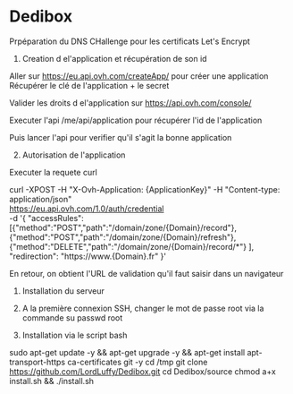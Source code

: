# Dedibox




Prpéparation du DNS CHallenge pour les certificats Let's Encrypt

1. Creation d el'application et récupération de son id

Aller sur https://eu.api.ovh.com/createApp/ pour créer une application
Récupérer le clé de l'application + le secret

Valider les droits d el'application sur https://api.ovh.com/console/

Executer l'api /me/api/application pour récupérer l'id de l'application

Puis lancer l'api pour verifier qu'il s'agit la bonne application

2. Autorisation de l'application

Executer la requete curl

curl -XPOST -H "X-Ovh-Application: {ApplicationKey}" -H "Content-type: application/json" \
https://eu.api.ovh.com/1.0/auth/credential \
-d '{ "accessRules":[{"method":"POST","path":"/domain/zone/{Domain}/record"}, \
{"method":"POST","path":"/domain/zone/{Domain}/refresh"}, \
{"method":"DELETE","path":"/domain/zone/{Domain}/record/*"} ], \
"redirection": "https://www.{Domain}.fr" }'

En retour, on obtient l'URL de validation qu'il faut saisir dans un navigateur


1. Installation du serveur

2. A la première connexion SSH, changer le mot de passe root via la commande su passwd root

3. Installation via le script bash
 
sudo apt-get update -y && apt-get upgrade -y && apt-get install apt-transport-https ca-certificates git -y
cd /tmp
git clone https://github.com/LordLuffy/Dedibox.git
cd Dedibox/source
chmod a+x install.sh && ./install.sh
